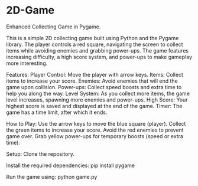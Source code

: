 # 2D-Game
Enhanced Collecting Game in Pygame.

This is a simple 2D collecting game built using Python and the Pygame library. The player controls a red square, navigating the screen to collect items while avoiding enemies and grabbing power-ups. The game features increasing difficulty, a high score system, and power-ups to make gameplay more interesting.

Features:
Player Control: Move the player with arrow keys.
Items: Collect items to increase your score.
Enemies: Avoid enemies that will end the game upon collision.
Power-ups: Collect speed boosts and extra time to help you along the way.
Level System: As you collect more items, the game level increases, spawning more enemies and power-ups.
High Score: Your highest score is saved and displayed at the end of the game.
Timer: The game has a time limit, after which it ends.

How to Play:
Use the arrow keys to move the blue square (player).
Collect the green items to increase your score.
Avoid the red enemies to prevent game over.
Grab yellow power-ups for temporary boosts (speed or extra time).

Setup:
Clone the repository.

Install the required dependencies:
pip install pygame

Run the game using:
python game.py
